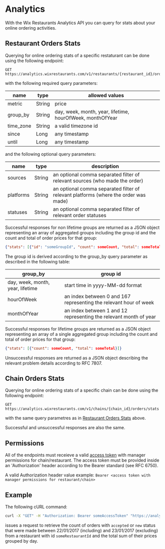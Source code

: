 # Analytics
With the Wix Restaurants Analytics API you can query for stats about your online ordering activities.

## Restaurant Orders Stats
Querying for online ordering stats of a specific restaturant can be done using the following endpoint:

~~~
GET https://analytics.wixrestaurants.com/v1/restaurants/{restaurant_id}/orders/stats
~~~

with the following required query parameters:

|name     |type  |allowed values                                           |
|---------|------|---------------------------------------------------------|
|metric   |String|price                                                    |
|group_by |String|day, week, month, year, lifetime, hourOfWeek, monthOfYear|
|time_zone|String|a valid timezone id                                      |
|since    |Long  |any timestamp                                            |
|until    |Long  |any timestamp                                            |

and the following optional query parameters:

|name     |type  |description                                                                        |
|---------|------|-----------------------------------------------------------------------------------|
|sources  |String|an optional comma separated filter of relevant sources (who made the order)        |
|platforms|String|an optional comma separated filter of relevant platforms (where the order was made)|
|statuses |String|an optional comma separated filter of relevant order statuses                      |

Successful responses for non lifetime groups are returned as a JSON object representing an array of aggregated groups 
including the group id and the count and total of order prices for that group:

~~~ json
{"stats": [{"id": "someGroupId", "count": someCount, "total": someTotal}]}
~~~

The group id is derived according to the group_by query parameter as described in the following table:

|group_by                        |group id                                                         |
|--------------------------------|-----------------------------------------------------------------|
|day, week, month, year, lifetime|start time in yyyy-MM-dd format                                  |
|hourOfWeek                      |an index between 0 and 167 representing the relevant hour of week|
|monthOfYear                     |an index between 1 and 12 representing the relevant month of year|

Successful responses for lifetime groups are returned as a JSON object representing an array of a single aggregated group 
including the count and total of order prices for that group:

~~~ json
{"stats": [{"count": someCount, "total": someTotal}]}
~~~

Unsuccessful responses are returned as a JSON object describing the relevant problem details according to RFC 7807.

## Chain Orders Stats
Querying for online ordering stats of a specific chain can be done using the following endpoint:

~~~
GET https://analytics.wixrestaurants.com/v1/chains/{chain_id}/orders/stats
~~~

with the same query parametres as in [Restaurant Orders Stats](Analytics#restaurant-orders-stats) above.

Successful and unsuccessful responses are also the same.

## Permissions
All of the endpoints must receieve a valid [access token](Authorization) with manager permissions for chain/restaurant.
The access token must be provided inside an 'Authorization' header according to the Bearer standard (see RFC 6750).

A valid Authorization header value example: ``` Bearer <access token with manager permissions for restaurant/chain> ```

## Example
The following cURL command:

~~~ bash
curl -X "GET" -H "Authorization: Bearer someAccessToken" "https://analytics.wixrestaurants.com/v1/restaurants/someRestaurantId/orders/stats?metric=price&group_by=day&time_zone=Asia%2FJerusalem&since=1485043200000&until=1485129600000l&statuses=accepted,new"
~~~

issues a request to retrieve the count of orders with ```accepted``` or ```new``` status that were made between 22/01/2017 (including) and 23/01/2017 (excluding) from  a restaurant with id ```someRestaurantId``` and the total sum of their prices grouped by day.
